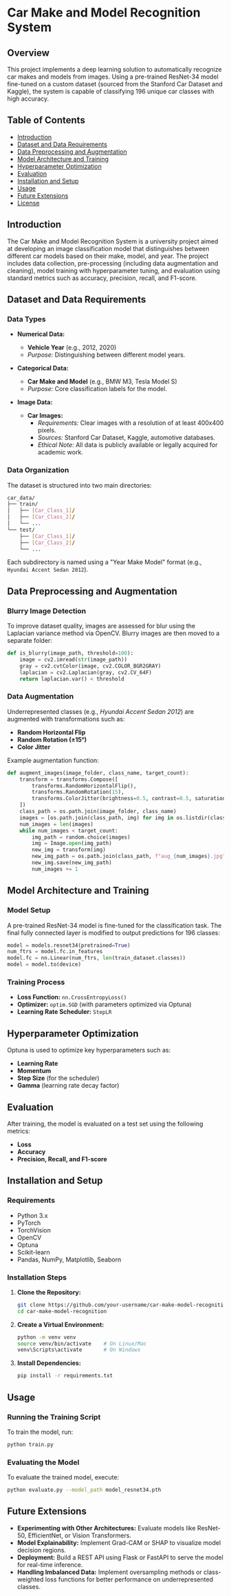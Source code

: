 # Car Make and Model Recognition System

## Overview

This project implements a deep learning solution to automatically recognize car makes and models from images. Using a pre-trained ResNet-34 model fine-tuned on a custom dataset (sourced from the Stanford Car Dataset and Kaggle), the system is capable of classifying 196 unique car classes with high accuracy.

## Table of Contents

- [Introduction](#introduction)
- [Dataset and Data Requirements](#dataset-and-data-requirements)
- [Data Preprocessing and Augmentation](#data-preprocessing-and-augmentation)
- [Model Architecture and Training](#model-architecture-and-training)
- [Hyperparameter Optimization](#hyperparameter-optimization)
- [Evaluation](#evaluation)
- [Installation and Setup](#installation-and-setup)
- [Usage](#usage)
- [Future Extensions](#future-extensions)
- [License](#license)

## Introduction

The Car Make and Model Recognition System is a university project aimed at developing an image classification model that distinguishes between different car models based on their make, model, and year. The project includes data collection, pre-processing (including data augmentation and cleaning), model training with hyperparameter tuning, and evaluation using standard metrics such as accuracy, precision, recall, and F1-score.

## Dataset and Data Requirements

### Data Types

- **Numerical Data:**
  - **Vehicle Year** (e.g., 2012, 2020)
  - *Purpose:* Distinguishing between different model years.

- **Categorical Data:**
  - **Car Make and Model** (e.g., BMW M3, Tesla Model S)
  - *Purpose:* Core classification labels for the model.

- **Image Data:**
  - **Car Images:**
    - *Requirements:* Clear images with a resolution of at least 400x400 pixels.
    - *Sources:* Stanford Car Dataset, Kaggle, automotive databases.
    - *Ethical Note:* All data is publicly available or legally acquired for academic work.

### Data Organization

The dataset is structured into two main directories:

```bash
car_data/
├── train/
│   ├── [Car_Class_1]/
│   ├── [Car_Class_2]/
│   └── ...
└── test/
    ├── [Car_Class_1]/
    ├── [Car_Class_2]/
    └── ...
```

Each subdirectory is named using a "Year Make Model" format (e.g., `Hyundai Accent Sedan 2012`).

## Data Preprocessing and Augmentation

### Blurry Image Detection

To improve dataset quality, images are assessed for blur using the Laplacian variance method via OpenCV. Blurry images are then moved to a separate folder:

```python
def is_blurry(image_path, threshold=100):
    image = cv2.imread(str(image_path))
    gray = cv2.cvtColor(image, cv2.COLOR_BGR2GRAY)
    laplacian = cv2.Laplacian(gray, cv2.CV_64F)
    return laplacian.var() < threshold
```

### Data Augmentation

Underrepresented classes (e.g., *Hyundai Accent Sedan 2012*) are augmented with transformations such as:
- **Random Horizontal Flip**
- **Random Rotation (±15°)**
- **Color Jitter**

Example augmentation function:

```python
def augment_images(image_folder, class_name, target_count):
    transform = transforms.Compose([
        transforms.RandomHorizontalFlip(),
        transforms.RandomRotation(15),
        transforms.ColorJitter(brightness=0.5, contrast=0.5, saturation=0.5),
    ])
    class_path = os.path.join(image_folder, class_name)
    images = [os.path.join(class_path, img) for img in os.listdir(class_path)]
    num_images = len(images)
    while num_images < target_count:
        img_path = random.choice(images)
        img = Image.open(img_path)
        new_img = transform(img)
        new_img_path = os.path.join(class_path, f"aug_{num_images}.jpg")
        new_img.save(new_img_path)
        num_images += 1
```

## Model Architecture and Training

### Model Setup

A pre-trained ResNet-34 model is fine-tuned for the classification task. The final fully connected layer is modified to output predictions for 196 classes:

```python
model = models.resnet34(pretrained=True)
num_ftrs = model.fc.in_features
model.fc = nn.Linear(num_ftrs, len(train_dataset.classes))
model = model.to(device)
```

### Training Process

- **Loss Function:** `nn.CrossEntropyLoss()`
- **Optimizer:** `optim.SGD` (with parameters optimized via Optuna)
- **Learning Rate Scheduler:** `StepLR`

## Hyperparameter Optimization

Optuna is used to optimize key hyperparameters such as:
- **Learning Rate**
- **Momentum**
- **Step Size** (for the scheduler)
- **Gamma** (learning rate decay factor)

## Evaluation

After training, the model is evaluated on a test set using the following metrics:
- **Loss**
- **Accuracy**
- **Precision, Recall, and F1-score**

## Installation and Setup

### Requirements

- Python 3.x
- PyTorch
- TorchVision
- OpenCV
- Optuna
- Scikit-learn
- Pandas, NumPy, Matplotlib, Seaborn

### Installation Steps

1. **Clone the Repository:**

   ```bash
   git clone https://github.com/your-username/car-make-model-recognition.git
   cd car-make-model-recognition
   ```

2. **Create a Virtual Environment:**

   ```bash
   python -m venv venv
   source venv/bin/activate    # On Linux/Mac
   venv\Scripts\activate       # On Windows
   ```

3. **Install Dependencies:**

   ```bash
   pip install -r requirements.txt
   ```

## Usage

### Running the Training Script

To train the model, run:

```bash
python train.py
```

### Evaluating the Model

To evaluate the trained model, execute:

```bash
python evaluate.py --model_path model_resnet34.pth
```

## Future Extensions

- **Experimenting with Other Architectures:** Evaluate models like ResNet-50, EfficientNet, or Vision Transformers.
- **Model Explainability:** Implement Grad-CAM or SHAP to visualize model decision regions.
- **Deployment:** Build a REST API using Flask or FastAPI to serve the model for real-time inference.
- **Handling Imbalanced Data:** Implement oversampling methods or class-weighted loss functions for better performance on underrepresented classes.


